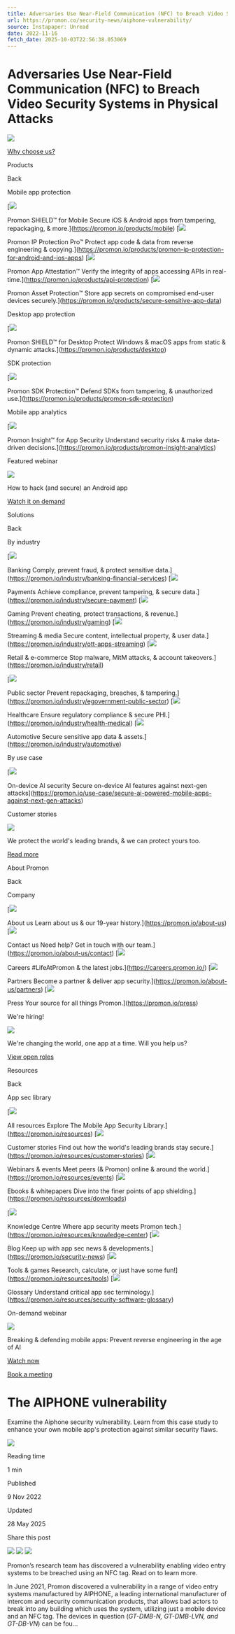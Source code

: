 ```yaml
---
title: Adversaries Use Near-Field Communication (NFC) to Breach Video Security Systems in Physical Attacks
url: https://promon.co/security-news/aiphone-vulnerability/
source: Instapaper: Unread
date: 2022-11-16
fetch_date: 2025-10-03T22:56:38.053069
---
```


# Adversaries Use Near-Field Communication (NFC) to Breach Video Security Systems in Physical Attacks

[![](https://promon.io/hs-fs/hubfs/Promon%20Brand%20Assets/Logotype_Main.png?width=1500&height=240&name=Logotype_Main.png)](https://promon.io)

[Why choose us?](https://promon.io/why-choose-us)

Products

Back

Mobile app protection

[![](https://promon.io/hubfs/Navigation/SHIELD-Mobile_no%20background.svg)

Promon SHIELD™ for Mobile
Secure iOS & Android apps from tampering, repackaging, & more.](https://promon.io/products/mobile)
[![](https://promon.io/hubfs/Navigation/IP-Protection.svg)

Promon IP Protection Pro™
Protect app code & data from reverse engineering & copying.](https://promon.io/products/promon-ip-protection-for-android-and-ios-apps)
[![](https://promon.io/hubfs/Navigation/App-Attestation.svg)

Promon App Attestation™
Verify the integrity of apps accessing APIs in real-time.](https://promon.io/products/api-protection)
[![](https://promon.io/hubfs/Asset-Protection.svg)

Promon Asset Protection™
Store app secrets on compromised end-user devices securely.](https://promon.io/products/secure-sensitive-app-data)

Desktop app protection

[![](https://promon.io/hubfs/Navigation/SHIELD-Desktop.svg)

Promon SHIELD™ for Desktop
Protect Windows & macOS apps from static & dynamic attacks.](https://promon.io/products/desktop)

SDK protection

[![](https://promon.io/hubfs/Navigation/SDK-Protection.svg)

Promon SDK Protection™
Defend SDKs from tampering, & unauthorized use.](https://promon.io/products/promon-sdk-protection)

Mobile app analytics

[![](https://promon.io/hubfs/Navigation/Insight.svg)

Promon Insight™ for App Security
Understand security risks & make data-driven decisions.](https://promon.io/products/promon-insight-analytics)

Featured webinar

![](https://promon.io/hs-fs/hubfs/Events/How%20to%20hack%20(and%20secure)%20an%20Android%20app.jpg?width=400&name=How%20to%20hack%20(and%20secure)%20an%20Android%20app.jpg)

How to hack (and secure) an Android app

[Watch it on demand](https://promon.io/resources/events/how-to-hack-and-secure-an-android-app)

Solutions

Back

By industry

[![](https://promon.io/hubfs/Banking_nav.svg)

Banking
Comply, prevent fraud, & protect sensitive data.](https://promon.io/industry/banking-financial-services)
[![](https://promon.io/hubfs/Payments_nav.svg)

Payments
Achieve compliance, prevent tampering, & secure data.](https://promon.io/industry/secure-payment)
[![](https://promon.io/hubfs/Gaming_nav.svg)

Gaming
Prevent cheating, protect transactions, & revenue.](https://promon.io/industry/gaming)
[![](https://promon.io/hubfs/Streaming-Media_nav.svg)

Streaming & media
Secure content, intellectual property, & user data.](https://promon.io/industry/ott-apps-streaming)
[![](https://promon.io/hubfs/Retail-Ecommerce_nav.svg)

Retail & e-commerce
Stop malware, MitM attacks, & account takeovers.](https://promon.io/industry/retail)

[![](https://promon.io/hubfs/Public-Sector_nav.svg)

Public sector
Prevent repackaging, breaches, & tampering.](https://promon.io/industry/egovernment-public-sector)
[![](https://promon.io/hubfs/Healthcare_nav.svg)

Healthcare
Ensure regulatory compliance & secure PHI.](https://promon.io/industry/health-medical)
[![](https://promon.io/hubfs/Automotive_nav.svg)

Automotive
Secure sensitive app data & assets.](https://promon.io/industry/automotive)

By use case

[![](https://promon.io/hubfs/Website%20assets/Icons/Network-icon.svg)

On-device AI security
Secure on-device AI features against next-gen attacks](https://promon.io/use-case/secure-ai-powered-mobile-apps-against-next-gen-attacks)

Customer stories

![](https://promon.io/hs-fs/hubfs/PROMON-Customer%20Stories.jpg?width=400&name=PROMON-Customer%20Stories.jpg)

We protect the world's leading brands, & we can protect yours too.

[Read more](https://promon.io/resources/customer-stories)

About Promon

Back

Company

[![](https://promon.io/hubfs/Navigation/Promon_nav.svg)

About us
Learn about us & our 19-year history.](https://promon.io/about-us)
[![](https://promon.io/hubfs/Navigation/Contact_nav.svg)

Contact us
Need help? Get in touch with our team.](https://promon.io/about-us/contact)
[![](https://promon.io/hubfs/Navigation/Careers_nav.svg)

Careers
#LifeAtPromon & the latest jobs.](https://careers.promon.io/)
[![](https://promon.io/hubfs/Navigation/Partners_nav.svg)

Partners
Become a partner & deliver app security.](https://promon.io/about-us/partners)
[![](https://promon.io/hubfs/Press%20(1).png)

Press
Your source for all things Promon.](https://promon.io/press)

We're hiring!

![](https://promon.io/hs-fs/hubfs/PROMON-Chess%20pair.jpg?width=400&name=PROMON-Chess%20pair.jpg)

We're changing the world, one app at a time. Will you help us?

[View open roles](https://careers.promon.io/)

Resources

Back

App sec library

[![](https://promon.io/hubfs/Navigation/All-resources_nav.svg)

All resources
Explore The Mobile App Security Library.](https://promon.io/resources)
[![](https://promon.io/hubfs/Navigation/Success-Trophy_nav.svg)

Customer stories
Find out how the world's leading brands stay secure.](https://promon.io/resources/customer-stories)
[![](https://promon.io/hubfs/Navigation/Microphone-Speaker_nav.svg)

Webinars & events
Meet peers (& Promon) online & around the world.](https://promon.io/resources/events)
[![](https://promon.io/hubfs/Navigation/PDF-Ebook_nav.svg)

Ebooks & whitepapers
Dive into the finer points of app shielding.](https://promon.io/resources/downloads)

[![](https://promon.io/hubfs/Lightbulb(2).svg)

Knowledge Centre
Where app security meets Promon tech.](https://promon.io/resources/knowledge-center)
[![](https://promon.io/hubfs/Navigation/Pen-Blog_nav.svg)

Blog
Keep up with app sec news & developments.](https://promon.io/security-news)
[![](https://promon.io/hubfs/Navigation/Tools_nav.svg)

Tools & games
Research, calculate, or just have some fun!](https://promon.io/resources/tools)
[![](https://promon.io/hubfs/Navigation/List-Glossary_nav.svg)

Glossary
Understand critical app sec terminology.](https://promon.io/resources/security-software-glossary)

On-demand webinar

![](https://promon.io/hs-fs/hubfs/Kirk%20Ireland_Speaker%20image.png?width=400&name=Kirk%20Ireland_Speaker%20image.png)

Breaking & defending mobile apps: Prevent reverse engineering in the age of AI

[Watch now](https://promon.io/resources/events/webinar-reverse-engineering)

[Book a meeting](https://promon.io/book-a-meeting)

# The AIPHONE vulnerability

Examine the Aiphone security vulnerability. Learn from this case study to enhance your own mobile app's protection against similar security flaws.

![](https://promon.io/hs-fs/hubfs/Website%20assets/Blog/News%20from%20Promon/The%20AIPHONE%20vulnerability.png?width=900&name=The%20AIPHONE%20vulnerability.png)

Reading time

1 min

Published

9 Nov 2022

Updated

28 May 2025

Share this post

[![](https://promon.io/hubfs/raw_assets/public/promon-2024/images/icons/article-icon-x.svg)](https://twitter.com/intent/tweet?original_referer=https://promon.io/security-news/aiphone-vulnerability&url=https://promon.io/security-news/aiphone-vulnerability&source=tweetbutton)
[![](https://promon.io/hubfs/raw_assets/public/promon-2024/images/icons/article-icon-fb.svg)](https://www.facebook.com/sharer/sharer.php?u=https://promon.io/security-news/aiphone-vulnerability)
[![](https://promon.io/hubfs/raw_assets/public/promon-2024/images/icons/article-icon-li.svg)](https://www.linkedin.com/shareArticle?mini=true&url=https://promon.io/security-news/aiphone-vulnerability&title=&summary=&source=)

Promon’s research team has discovered a vulnerability enabling video entry systems to be breached using an NFC tag. Read on to learn more.

In June 2021, Promon discovered a vulnerability in a range of video entry systems manufactured by AIPHONE, a leading international manufacturer of intercom and security communication products, that allows bad actors to break into any building which uses the system, utilizing just a mobile device and an NFC tag. The devices in question (*GT-DMB-N, GT-DMB-LVN, and GT-DB-VN*) can be fou...